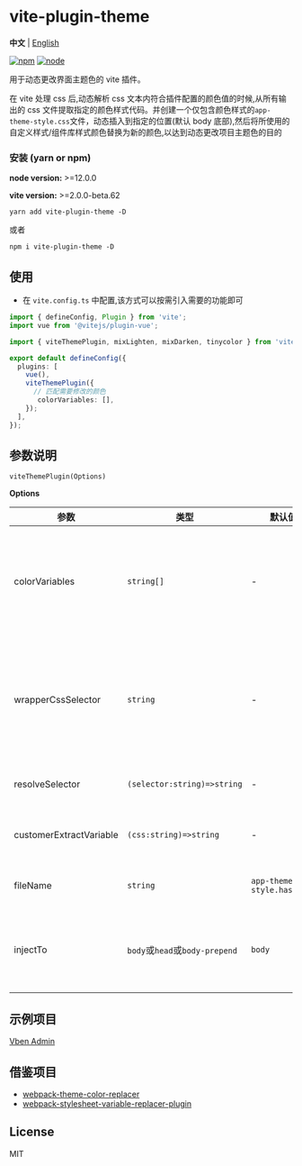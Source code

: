 # vite-plugin-theme

**中文** | [English](./README.md)

[![npm][npm-img]][npm-url] [![node][node-img]][node-url]

用于动态更改界面主题色的 vite 插件。

在 vite 处理 css 后,动态解析 css 文本内符合插件配置的颜色值的时候,从所有输出的 css 文件提取指定的颜色样式代码。并创建一个仅包含颜色样式的`app-theme-style.css`文件，动态插入到指定的位置(默认 body 底部),然后将所使用的自定义样式/组件库样式颜色替换为新的颜色,以达到动态更改项目主题色的目的

### 安装 (yarn or npm)

**node version:** >=12.0.0

**vite version:** >=2.0.0-beta.62

```
yarn add vite-plugin-theme -D
```

或者

```
npm i vite-plugin-theme -D
```

## 使用

- 在 `vite.config.ts` 中配置,该方式可以按需引入需要的功能即可

```ts
import { defineConfig, Plugin } from 'vite';
import vue from '@vitejs/plugin-vue';

import { viteThemePlugin, mixLighten, mixDarken, tinycolor } from 'vite-plugin-theme';

export default defineConfig({
  plugins: [
    vue(),
    viteThemePlugin({
      // 匹配需要修改的颜色
       colorVariables: [],
    });
  ],
});
```

## 参数说明

`viteThemePlugin(Options)`

**Options**

| 参数 | 类型 | 默认值 | 说明 |
| --- | --- | --- | --- |
| colorVariables | `string[]` | - | 如果 css 内包含在该数组内的颜色值，则会抽取出 css |
| wrapperCssSelector | `string` | - | 通用外层选择器。可以传入 'body'等用用选择器来提高层级 |
| resolveSelector | `(selector:string)=>string` | - | 自定义选择器转换 |
| customerExtractVariable | `(css:string)=>string` | - | 自定义 css 匹配颜色抽取逻辑 |
| fileName | `string` | `app-theme-style.hash.css` | 打包后输出的文件名 |
| injectTo | `body`或`head`或`body-prepend` | `body` | 生产环境加载的 css 注入到那个标签体 |

## 示例项目

[Vben Admin](https://github.com/anncwb/vue-vben-admin)

## 借鉴项目

- [webpack-theme-color-replacer](https://github.com/hzsrc/webpack-theme-color-replacer)
- [webpack-stylesheet-variable-replacer-plugin](https://github.com/eaTong/webpack-stylesheet-variable-replacer-plugin)

## License

MIT

[npm-img]: https://img.shields.io/npm/v/vite-plugin-html.svg
[npm-url]: https://npmjs.com/package/vite-plugin-html
[node-img]: https://img.shields.io/node/v/vite-plugin-html.svg
[node-url]: https://nodejs.org/en/about/releases/

